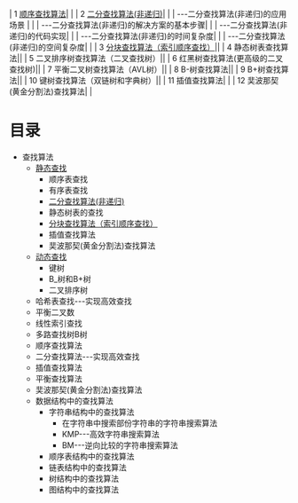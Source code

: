 |  1  [顺序查找算法](http://data.biancheng.net/view/54.html)| |
|  2  [二分查找算法(非递归)](http://data.biancheng.net/view/55.html)|  |
|  ---二分查找算法(非递归)的应用场景 |  |
|  ---二分查找算法(非递归)的解决方案的基本步骤|  |
|  ---二分查找算法(非递归)的代码实现|  |
|  ---二分查找算法(非递归)的时间复杂度|  |
|  ---二分查找算法(非递归)的空间复杂度| |
|  3  [分块查找算法（索引顺序查找）](http://data.biancheng.net/view/56.html)||
|  4  静态树表查找算法||
|  5  二叉排序树查找算法（二叉查找树）||
|  6  红黑树查找算法(更高级的二叉查找树)||
|  7  平衡二叉树查找算法（AVL树）||
|  8  B-树查找算法||
|  9  B+树查找算法||
|  10  键树查找算法（双链树和字典树）||
|  11  插值查找算法|  |
|  12  奜波那契(黄金分割法)查找算法|  |

# 目录

   *  查找算法
      *  [静态查找](https://segmentfault.com/a/1190000022654107)
         *  顺序表查找
         *  有序表查找
         *  [二分查找算法(非递归)](http://data.biancheng.net/view/55.html)
         *  静态树表的查找
         *  [分块查找算法（索引顺序查找）](http://data.biancheng.net/view/56.html)
         *  插值查找算法
         *  奜波那契(黄金分割法)查找算法
      *  [动态查找](https://segmentfault.com/a/1190000022654107)
         *  键树
         *  B_树和B+树
         *  二叉排序树
      *  哈希表查找---实现高效查找
      *  平衡二叉数
      *  线性索引查找
      *  多路查找树B树
      *  顺序查找算法
      *  二分查找算法---实现高效查找
      *  插值查找算法
      *  平衡查找算法
      *  奜波那契(黄金分割法)查找算法
      *  数据结构中的查找算法
         * 字符串结构中的查找算法
           * 在字符串中搜索部份字符串的字符串搜索算法
           * KMP---高效字符串搜索算法    
           * BM---逆向比较的字符串搜索算法
         * 顺序表结构中的查找算法
         * 链表结构中的查找算法
         * 树结构中的查找算法
         * 图结构中的查找算法




